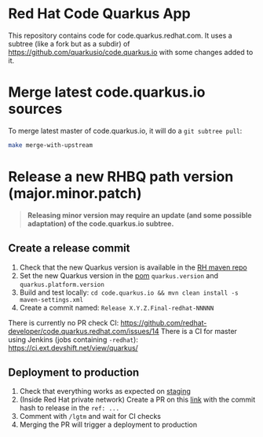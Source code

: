 # Red Hat Code Quarkus App

This repository contains code for code.quarkus.redhat.com. It uses a subtree (like a fork but as a subdir) of https://github.com/quarkusio/code.quarkus.io with some changes added to it.

# Merge latest code.quarkus.io sources

To merge latest master of code.quarkus.io, it will do a `git subtree pull`:
```bash
make merge-with-upstream
```

# Release a new RHBQ path version (major.minor.patch)

> **Releasing minor version may require an update (and some possible adaptation) of the code.quarkus.io subtree.**

## Create a release commit

1. Check that the new Quarkus version is available in the [RH maven repo](https://maven.repository.redhat.com/ga/com/redhat/quarkus/quarkus-universe-bom/)
2. Set the new Quarkus version in the [pom](https://github.com/redhat-developer/code.quarkus.redhat.com/blob/master/code.quarkus.io/pom.xml) `quarkus.version` and `quarkus.platform.version` 
3. Build and test locally: `cd code.quarkus.io && mvn clean install -s maven-settings.xml`
4. Create a commit named: `Release X.Y.Z.Final-redhat-NNNNN`

There is currently no PR check CI: https://github.com/redhat-developer/code.quarkus.redhat.com/issues/14 
There is a CI for master using Jenkins (jobs containing `-redhat`): https://ci.ext.devshift.net/view/quarkus/

## Deployment to production

1. Check that everything works as expected on [staging](https://code.quarkus.stage.redhat.com/)
2. (Inside Red Hat private network) Create a PR on this [link](https://gitlab.cee.redhat.com/service/app-interface/-/edit/master/data/services/quarkus/cicd/ci-ext/saas-redhat.yaml) with the commit hash to release in the `ref: ...` 
3. Comment with `/lgtm` and wait for CI checks
4. Merging the PR will trigger a deployment to production
